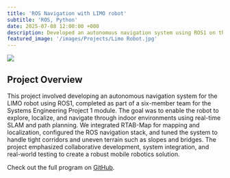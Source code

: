 ```yaml
---
title: 'ROS Navigation with LIMO robot'
subtitle: 'ROS, Python'
date: 2025-07-08 12:00:00 +000
description: Developed an autonomous navigation system using ROS1 on the LIMO robot as part of a university group project. Integrated RTAB-Map for SLAM, configured the navigation stack, and enabled reliable indoor path planning in dynamic environments.
featured_image: '/images/Projects/Limo Robot.jpg'
---
```


![](/images/Projects/SEP1/Navigation.gif)

## Project Overview

This project involved developing an autonomous navigation system for the LIMO robot using ROS1, completed as part of a six-member team for the Systems Engineering Project 1 module. The goal was to enable the robot to explore, localize, and navigate through indoor environments using real-time SLAM and path planning. We integrated RTAB-Map for mapping and localization, configured the ROS navigation stack, and tuned the system to handle tight corridors and uneven terrain such as slopes and bridges. The project emphasized collaborative development, system integration, and real-world testing to create a robust mobile robotics solution.

Check out the full program on [GitHub](https://github.com/YongJiee/Systems-Engineering-Project-1-Group-6.git).

